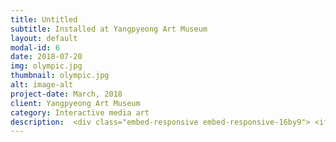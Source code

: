 ```yaml
---
title: Untitled
subtitle: Installed at Yangpyeong Art Museum
layout: default
modal-id: 6
date: 2018-07-20
img: olympic.jpg
thumbnail: olympic.jpg
alt: image-alt
project-date: March, 2018
client: Yangpyeong Art Museum
category: Interactive media art
description:  <div class="embed-responsive embed-responsive-16by9"> <iframe class="embed-responsive-item" src="https://www.youtube.com/embed/EqXDPpH7i-o" frameborder="0" allow="autoplay; encrypted-media" allowfullscreen> </iframe> </div> <br> <p>Olympic events are supported by host country’s capital and resources. Monumental stadiums are built and grand opening and closing ceremonies are held to boast its economical stance internationally. But these remain a problem when the Olympic period is over, when the matter shrinks from being international to regional. Only a year has passed, yet many of the newly constructed infrastructure for the Pyeongchang Olympic games remain unused. Dozens of containers used as offices or lodging are left at the cross-country arena. Out of more than 4000 containers used for the event, hundreds were placed on a yard in Gangwon province, where 450 of them were destroyed by fire. Though some were returned to the vendor, many remain piled up in places where the Olympic games took place.</p> <p>Such issue has constantly been raised in every Olympic game hosting countries. Although organized to promote peace, the same problem spoils their initial purpose. Despite all the capital and resources invested, what are left behind are scourge of garbage for the local residents.</p> <p>This work points out the waste of resources and capital hidden behind the Olym- pics. Images laid under are revealed as viewers approach and make movements. Layers of ‘Olympics,’ above and beneath, respond to the movements of the audience. The interactive structure of the work draws people to move their bodies to find hidden information, like treasure hunting. The relationship between the top and the bottom layers induce questions from the participants, trying to understand its meaning. They move to both see and avoid images and their behaviors reveal the process of ‘seeing, hiding and knowing.’ When one recognize an object, one sees it, but there are things hidden underneath it. The work reinterprets the ‘recognition process’ where it requires proactive actions and thoughts after simply seeing something, to say that one truly knows it.</p> <div class="embed-responsive embed-responsive-16by9"> <iframe class="embed-responsive-item" src="https://www.youtube.com/embed/ofaP4GcXCLI" frameborder="0" allow="autoplay; encrypted-media" allowfullscreen></iframe> </div><br> <p>올림픽을 개최국은 행사를 위해 수많은 자본과 자원을 쏟는다. 자국의 부유함을 과시하려 경기장을 건설하고 호화로운 개막식을 개최한다. 하지만 이는 올림픽이 끝나면 골칫거리로 전락한다. 남겨진 건물은 골칫덩이가 되며 지역민들은 쓰레기를 떠안는다.</p> <p>작품은 국제적인 행사인 올림픽 이면에 가려진 자원과 자본의 낭비를 이야기한다. 관람객이 몸을 움직이면 그 속에는 올림픽 이면의 모습을 보여주는 이미지가 드러난다.</p> <p>‘올림픽’을 담은 겹겹의 레이어는 관람객의 행위에 반응한다. 관람객이 몸을 움직이면 그 속에는 올림픽 이면의 모습을 보여주는 이미지가 드러난다. 관람객은 마치 보물찾기를 하듯 몸짓을 통해 가려진 정보를 얻고, 의미를 찾아 나간다. 몸을 움직여 사진을 들여다보고 이미지로부터 빠져나온다. 이런 관람객의 행동은 ‘보는, 가려지는, 알게 되는 과정’을 드러낸다. 우리는 어떤 대상을 인지할 때 그 대상을 ‘응시’하지만, 그 속에는 가려진 것들이 존재함을 이야기한다. 응시에서 넘어서 능동적으로 행위하고 사고할 때 진정 알게 되는 ‘인지 과정’을 재해석한다.</p>
---
```

